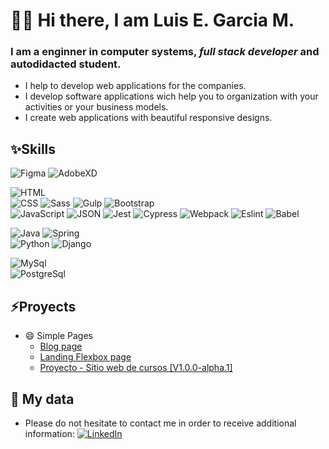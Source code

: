 # 👋😄 Hi there, I am Luis E. Garcia M.
### I am a **enginner in computer systems**, *full stack developer* and autodidacted student. 

<!--
**xzharkonx/xzharkonx** is a ✨ _special_ ✨ repository because its `README.md` (this file) appears on your GitHub profile.

Here are some ideas to get you started:

- 🔭 I’m currently working on ...
- 🌱 I’m currently learning ...
- 👯 I’m looking to collaborate on ...
- 🤔 I’m looking for help with ...
- 💬 Ask me about ...
- 📫 How to reach me: ...
- 😄 Pronouns: ...
- ⚡ Fun fact: ...
-->


- I help to develop web applications for the companies.
- I develop software applications wich help you to organization with your activities or your business models.
- I create web applications with beautiful responsive designs.



## ✨Skills

![Figma](https://img.shields.io/badge/Figma-AE00FB?style=for-the-badge&labelColor=101010&logo=figma&logoColor=white)
![AdobeXD](https://img.shields.io/badge/Adobe_XD-AE00FB?style=for-the-badge&labelColor=101010&logo=adobexd&logoColor=white)</br>

![HTML](https://img.shields.io/badge/HTML-FFF7AE?style=for-the-badge&labelColor=101010&logo=html5&logoColor=white)</br>
![CSS](https://img.shields.io/badge/CSS-08D9D6?style=for-the-badge&labelColor=101010&logo=css3&logoColor=white)
![Sass](https://img.shields.io/badge/Sass-08D9D6?style=for-the-badge&labelColor=101010&logo=sass&logoColor=white)
![Gulp](https://img.shields.io/badge/Gulp-08D9D6?style=for-the-badge&labelColor=101010&logo=gulp&logoColor=white)
![Bootstrap](https://img.shields.io/badge/Bootstrap-08D9D6?style=for-the-badge&labelColor=101010&logo=bootstrap&logoColor=white)</br>
![JavaScript](https://img.shields.io/badge/JavaScript-FFE459?style=for-the-badge&labelColor=101010&logo=javascript&logoColor=white)
![JSON](https://img.shields.io/badge/JSON-FFE459?style=for-the-badge&labelColor=101010&logo=json&logoColor=white)
![Jest](https://img.shields.io/badge/Jest-FFE459?style=for-the-badge&labelColor=101010&logo=jest&logoColor=white)
![Cypress](https://img.shields.io/badge/Cypress-FFE459?style=for-the-badge&labelColor=101010&logo=cypress&logoColor=white)
![Webpack](https://img.shields.io/badge/Webpack-FFE459?style=for-the-badge&labelColor=101010&logo=webpack&logoColor=white)
![Eslint](https://img.shields.io/badge/Eslint-FFE459?style=for-the-badge&labelColor=101010&logo=eslint&logoColor=white)
![Babel](https://img.shields.io/badge/Babel-FFE459?style=for-the-badge&labelColor=101010&logo=babel&logoColor=white)

![Java](https://img.shields.io/badge/JavaScript-FF2E63?style=for-the-badge&labelColor=101010&logo=java&logoColor=white)
![Spring](https://img.shields.io/badge/Spring-FC5185?style=for-the-badge&labelColor=101010&logo=spring&logoColor=white)</br>
![Python](https://img.shields.io/badge/Python-FF2E63?style=for-the-badge&labelColor=101010&logo=python&logoColor=white)
![Django](https://img.shields.io/badge/Django-FC5185?style=for-the-badge&labelColor=101010&logo=django&logoColor=white)

![MySql](https://img.shields.io/badge/MySql-3DDC84?style=for-the-badge&labelColor=101010&logo=mysql&logoColor=white)</br>
![PostgreSql](https://img.shields.io/badge/PostgreSql-3DDC84?style=for-the-badge&labelColor=101010&logo=postgresql&logoColor=white)</br>

## ⚡Proyects

- 😄 Simple Pages 
  - [Blog page](https://xzharkonx.github.io/Incognita-Espacial)</br>
  - [Landing Flexbox page](https://xzharkonx.github.io/landing-page-sencilla-flexbox/)</br>
  - [Proyecto - Sitio web de cursos [V1.0.0-alpha.1] ](https://xzharkonx.github.io/proyecto-sitio-web-cursos/)</br>

## 💬 My data

* Please do not hesitate to contact me in order to receive additional information: 
[![LinkedIn](https://img.shields.io/badge/LinkedIn-Luis_E._Garcia_M.-0077B5?style=for-the-badge&logo=linkedin&logoColor=white&labelColor=101010)](https://www.linkedin.com/in/luis-eduardo-garcia-mercado-196496166)
